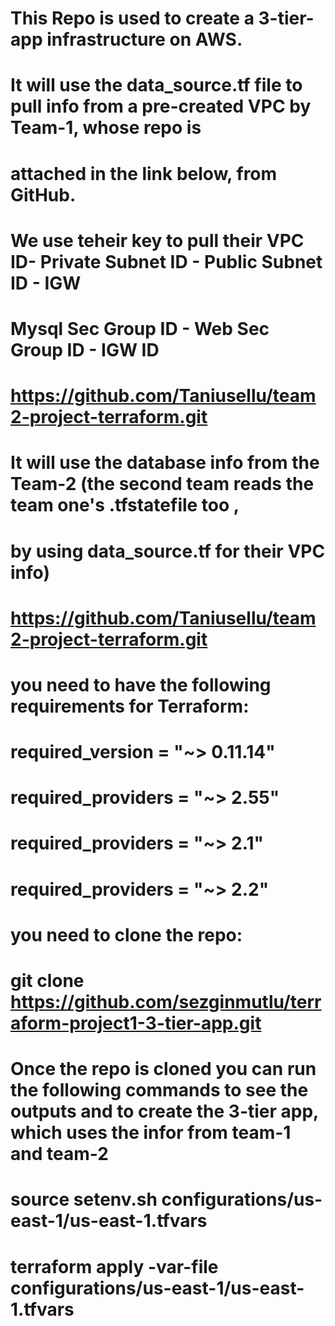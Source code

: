 # This Repo is used to create a 3-tier-app infrastructure on AWS.   

# It will use the data_source.tf file to pull info from a pre-created VPC by Team-1, whose repo is 
# attached in the link below, from GitHub.
# We use teheir key to pull their VPC ID- Private Subnet ID -  Public Subnet ID - IGW
# Mysql Sec Group ID - Web Sec Group ID - IGW ID
# https://github.com/Taniusellu/team2-project-terraform.git



# It will use the database info from the Team-2 (the second team reads the team one's .tfstatefile too , 
# by using data_source.tf for their VPC info)

# https://github.com/Taniusellu/team2-project-terraform.git




# you need to have the following requirements for Terraform:

# required_version   = "~> 0.11.14"
# required_providers = "~> 2.55"
# required_providers = "~> 2.1"
# required_providers = "~> 2.2"

# you need to clone the repo:

# git clone  https://github.com/sezginmutlu/terraform-project1-3-tier-app.git

# Once the repo is cloned you can run the following commands to see the outputs and to create the 3-tier app, which uses the infor from team-1 and team-2

# source setenv.sh configurations/us-east-1/us-east-1.tfvars 

# terraform apply -var-file configurations/us-east-1/us-east-1.tfvars


<!-- Outputs:

IGW = igw-0fdfdc75e26cdf553
Private_Subnet1 = subnet-0ceb94787e34eae11
Private_Subnet2 = subnet-0ba74c429e0c151d7
Private_Subnet3 = subnet-0ca6029b3ca44ec5c
Reader_aws_rds_endpoint = Reader mysqldb-team2.cluster-ro-ckhudyx0jjty.us-east-1.rds.amazonaws.com
Subnet1 = subnet-0d3d91e79ddef4afb
Subnet2 = subnet-04dcb85f05c34d108
Subnet3 = subnet-0ea3e27c837e42b3d
Team1_Output_sec_group = sg-06b99f48d655e0118
VPC_ID = vpc-0773057c03e66eeb5
web_sec_group = sg-0241e0b9d7d8053b3
writer_aws_rds_endpoint = Writer mysqldb-team2.cluster-ckhudyx0jjty.us-east-1.rds.amazonaws.com -->



